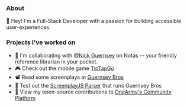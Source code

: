 ### About

👋 Hey! I'm a Full-Stack Developer with a passion for building accessible user-experiences.

### Projects I've worked on
- 🤝 I'm collaborating  with [@Nick Guernsey](https://github.com/nguernse) on Notas -- your friendly reference librarian in your pocket.
- 🎮 Check out the mobile game [TipTapGo](https://tiptapgo.app)
- 📽️ Read some screenplays at [Guernsey Bros](https://guernseybros.com)
- 📑 Test out the [ScreenplayJS Parser](https://github.com/Guernsey-Creative/screenplay-js) that runs Guernsey Bros
- 🔗 View my open-source contributions to [OneArmy's Community Platform](https://github.com/ONEARMY/community-platform/pulls?q=author%3Aaaronguernsey+)

<!--
**aaronguernsey/aaronguernsey** is a ✨ _special_ ✨ repository because its `README.md` (this file) appears on your GitHub profile.

Here are some ideas to get you started:

- 🔭 I’m currently working on ...
- 🌱 I’m currently learning ...
- 👯 I’m looking to collaborate on ...
- 🤔 I’m looking for help with ...
- 💬 Ask me about ...
- 📫 How to reach me: ...
- 😄 Pronouns: ...
- ⚡ Fun fact: ...
-->
